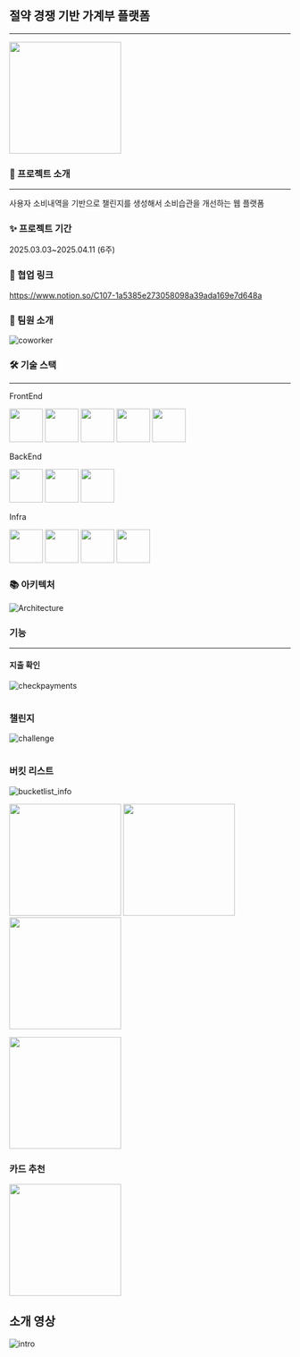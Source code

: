 ## 절약 경쟁 기반 가계부 플랫폼
---
 <img src="assets/homepage.png" width="200"/>

### 🎯 프로젝트 소개
---
사용자  소비내역을 기반으로 챌린지를 생성해서 소비습관을 개선하는 웹 플랫폼

### ✨ 프로젝트 기간
2025.03.03~2025.04.11 (6주)

### 👥 협업 링크

https://www.notion.so/C107-1a5385e273058098a39ada169e7d648a

### 🙌 팀원 소개

![coworker](assets/coworker.png)

### 🛠 기술 스택
---

FrontEnd
<p align="left">
  <img src="assets/javascript.png" width="60"/>
  <img src="assets/css.png" width="60"/>
  <img src="assets/React-icon.svg.png" width="60"/>
  <img src="assets/redux.png" width="60"/>
  <img src="assets/tailwind.png" width="60"/>
</p>

BackEnd
<p align="left">
  <img src="assets/springboot.webp" width="60"/>
  <img src="assets/mysql.svg" width="60"/>
  <img src="assets/redis.png" width="60"/>
</p>

Infra
<p align="left">
  <img src="assets/docker.png" width="60"/>
  <img src="assets/jenkins.png" width="60"/>
  <img src="assets/grafana.png" width="60"/>
  <img src="assets/prometheus.png" width="60"/>
</p>

### 📚 아키텍처

![Architecture](assets/Architecture.png)

### 기능
---

#### 지출 확인

![checkpayments](assets/checkpayments.png)

<img scr="assets/share.gif" width="200"/>

### 챌린지

![challenge](assets/challenge.png)

<img scr="assets/challenge.gif" width="200"/>

### 버킷 리스트

![bucketlist_info](assets/bucketlist_info.png)

<p align="left">
  <img src="assets/step1-portrait.png" width="200"/>
  <img src="assets/step2-portrait.png" width="200"/>
  <img src="assets/step3-portrait.png" width="200"/>
</p>

<img src="assets/bucketlist.gif" width="200"/>

### 카드 추천

<img src="assets/card.gif" width="200"/>

## 소개 영상

![intro](assets/intro.gif)
